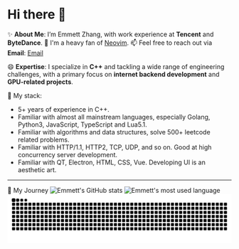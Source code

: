 # Hi there 👋
✨ **About Me**:
I’m Emmett Zhang, with work experience at **Tencent** and **ByteDance**.
🥰 I'm a heavy fan of [Neovim](https://github.com/neovim/neovim).
📫  Feel free to reach out via **Email**: [Email](emmettzhang2020@outlook.com)

😄 **Expertise**:
I specialize in **C++** and tackling a wide range of engineering challenges, with a primary focus on **internet backend development** and **GPU-related projects**.


🎃 My stack:
- 5+ years of experience in C++.
- Familiar with almost all mainstream languages, especially Golang, Python3, JavaScript, TypeScript and Lua5.1.
- Familiar with algorithms and data structures, solve 500+ leetcode related problems.
- Familiar with HTTP/1.1, HTTP2, TCP, UDP, and so on. Good at high concurrency server development.
- Familiar with QT, Electron, HTML, CSS, Vue. Developing UI is an aesthetic art.

---

👾 My Journey
![Emmett's GitHub stats](https://github-readme-stats.vercel.app/api?username=emmett2020&theme=shadow_red&show_icons=true)
![Emmett's most used language](https://github-readme-stats.vercel.app/api/top-langs/?username=emmett2020)
![Snake animation](https://raw.githubusercontent.com/emmett2020/emmett2020/output/github-contribution-grid-snake.svg)

